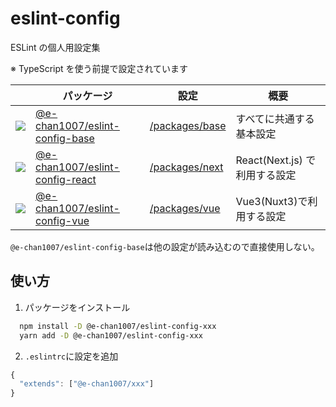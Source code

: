 # eslint-config

ESLint の個人用設定集

※ TypeScript を使う前提で設定されています

|                                                                                                                                      | パッケージ                                                                                       | 設定                                        | 概要                          |
| ------------------------------------------------------------------------------------------------------------------------------------ | ------------------------------------------------------------------------------------------------ | ------------------------------------------- | ----------------------------- |
| [![](https://badge.fury.io/js/@e-chan1007%2Feslint-config-base.svg)](https://www.npmjs.com/package/@e-chan1007/eslint-config-base)   | [@e-chan1007/eslint-config-base](https://www.npmjs.com/package/@e-chan1007/eslint-config-base)   | [/packages/base](./packages/base/index.js)  | すべてに共通する基本設定      |
| [![](https://badge.fury.io/js/@e-chan1007%2Feslint-config-react.svg)](https://www.npmjs.com/package/@e-chan1007/eslint-config-react) | [@e-chan1007/eslint-config-react](https://www.npmjs.com/package/@e-chan1007/eslint-config-react) | [/packages/next](./packages/react/index.js) | React(Next.js) で利用する設定 |
| [![](https://badge.fury.io/js/@e-chan1007%2Feslint-config-vue.svg)](https://www.npmjs.com/package/@e-chan1007/eslint-config-vue)     | [@e-chan1007/eslint-config-vue](https://www.npmjs.com/package/@e-chan1007/eslint-config-vue)     | [/packages/vue](./packages/vue/index.js)    | Vue3(Nuxt3)で利用する設定     |

`@e-chan1007/eslint-config-base`は他の設定が読み込むので直接使用しない。

## 使い方

1. パッケージをインストール

```sh
  npm install -D @e-chan1007/eslint-config-xxx
  yarn add -D @e-chan1007/eslint-config-xxx
```

2. `.eslintrc`に設定を追加

```js
{
  "extends": ["@e-chan1007/xxx"]
}
```

